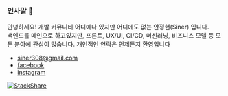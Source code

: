 ### 인사말 👋
안녕하세요! 개발 커뮤니티 어디에나 있지만 어디에도 없는 안정현(Siner) 입니다.<br>
백엔드를 메인으로 하고있지만, 프론트, UX/UI, CI/CD, 머신러닝, 비즈니스 모델 등 모든 분야에 관심이 많습니다. 개인적인 연락은 언제든지 환영입니다

- siner308@gmail.com
- [facebook](https://www.facebook.com/aan308)
- [instagram](https://www.instagram.com/jeonghyunan/)

[![StackShare](http://img.shields.io/badge/tech-stack-0690fa.svg?style=flat)](https://stackshare.io/siner308/mystack)
